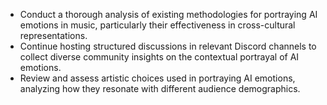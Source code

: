 - Conduct a thorough analysis of existing methodologies for portraying AI emotions in music, particularly their effectiveness in cross-cultural representations.
- Continue hosting structured discussions in relevant Discord channels to collect diverse community insights on the contextual portrayal of AI emotions.
- Review and assess artistic choices used in portraying AI emotions, analyzing how they resonate with different audience demographics.